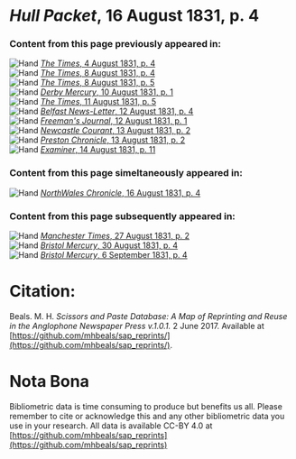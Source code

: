 # *Hull Packet*, 16 August 1831, p. 4  
  
### Content from this page previously appeared in:  
![Hand](http://scissorsandpaste.net/wp-content/uploads/2017/06/smallhandpointer.png) [*The Times*, 4 August 1831, p. 4](https://mhbeals.github.io/sap_html/The-Times/The-Times-4-August-1831-p-4)  
![Hand](http://scissorsandpaste.net/wp-content/uploads/2017/06/smallhandpointer.png) [*The Times*, 8 August 1831, p. 4](https://mhbeals.github.io/sap_html/The-Times/The-Times-8-August-1831-p-4)  
![Hand](http://scissorsandpaste.net/wp-content/uploads/2017/06/smallhandpointer.png) [*The Times*, 8 August 1831, p. 5](https://mhbeals.github.io/sap_html/The-Times/The-Times-8-August-1831-p-5)  
![Hand](http://scissorsandpaste.net/wp-content/uploads/2017/06/smallhandpointer.png) [*Derby Mercury*, 10 August 1831, p. 1](https://mhbeals.github.io/sap_html/Derby-Mercury/Derby-Mercury-10-August-1831-p-1)  
![Hand](http://scissorsandpaste.net/wp-content/uploads/2017/06/smallhandpointer.png) [*The Times*, 11 August 1831, p. 5](https://mhbeals.github.io/sap_html/The-Times/The-Times-11-August-1831-p-5)  
![Hand](http://scissorsandpaste.net/wp-content/uploads/2017/06/smallhandpointer.png) [*Belfast News-Letter*, 12 August 1831, p. 4](https://mhbeals.github.io/sap_html/Belfast-News-Letter/Belfast-News-Letter-12-August-1831-p-4)  
![Hand](http://scissorsandpaste.net/wp-content/uploads/2017/06/smallhandpointer.png) [*Freeman's Journal*, 12 August 1831, p. 1](https://mhbeals.github.io/sap_html/Freeman's-Journal/Freeman's-Journal-12-August-1831-p-1)  
![Hand](http://scissorsandpaste.net/wp-content/uploads/2017/06/smallhandpointer.png) [*Newcastle Courant*, 13 August 1831, p. 2](https://mhbeals.github.io/sap_html/Newcastle-Courant/Newcastle-Courant-13-August-1831-p-2)  
![Hand](http://scissorsandpaste.net/wp-content/uploads/2017/06/smallhandpointer.png) [*Preston Chronicle*, 13 August 1831, p. 2](https://mhbeals.github.io/sap_html/Preston-Chronicle/Preston-Chronicle-13-August-1831-p-2)  
![Hand](http://scissorsandpaste.net/wp-content/uploads/2017/06/smallhandpointer.png) [*Examiner*, 14 August 1831, p. 11](https://mhbeals.github.io/sap_html/Examiner/Examiner-14-August-1831-p-11)  
  
### Content from this page simeltaneously appeared in:  
![Hand](http://scissorsandpaste.net/wp-content/uploads/2017/06/smallhandpointer.png) [*NorthWales Chronicle*, 16 August 1831, p. 4](https://mhbeals.github.io/sap_html/NorthWales-Chronicle/NorthWales-Chronicle-16-August-1831-p-4)  
  
### Content from this page subsequently appeared in:  
![Hand](http://scissorsandpaste.net/wp-content/uploads/2017/06/smallhandpointer.png) [*Manchester Times*, 27 August 1831, p. 2](https://mhbeals.github.io/sap_html/Manchester-Times/Manchester-Times-27-August-1831-p-2)  
![Hand](http://scissorsandpaste.net/wp-content/uploads/2017/06/smallhandpointer.png) [*Bristol Mercury*, 30 August 1831, p. 4](https://mhbeals.github.io/sap_html/Bristol-Mercury/Bristol-Mercury-30-August-1831-p-4)  
![Hand](http://scissorsandpaste.net/wp-content/uploads/2017/06/smallhandpointer.png) [*Bristol Mercury*, 6 September 1831, p. 4](https://mhbeals.github.io/sap_html/Bristol-Mercury/Bristol-Mercury-6-September-1831-p-4)  


# Citation: 

Beals. M. H. *Scissors and Paste Database: A Map of Reprinting and Reuse in the Anglophone Newspaper Press v.1.0.1.* 2 June 2017. Available at [https://github.com/mhbeals/sap_reprints/](https://github.com/mhbeals/sap_reprints/). 

# Nota Bona

Bibliometric data is time consuming to produce but benefits us all. Please remember to cite or acknowledge this and any other bibliometric data you use in your research. All data is available CC-BY 4.0 at [https://github.com/mhbeals/sap_reprints](https://github.com/mhbeals/sap_reprints)